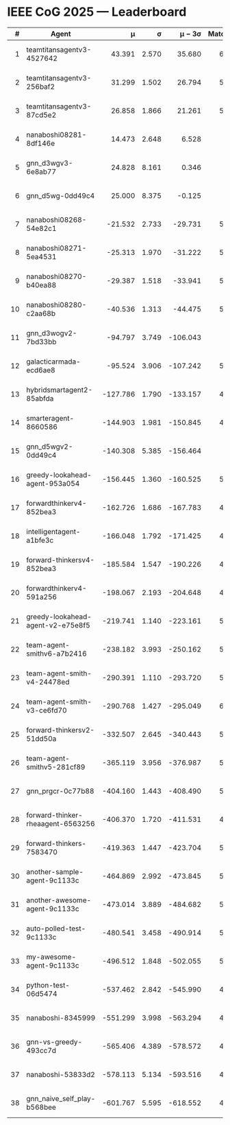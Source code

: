 # IEEE CoG 2025 — Leaderboard

| # | Agent | μ | σ | μ − 3σ | Matches | Updated |
|---:|---|---:|---:|---:|---:|---|
| 1 | teamtitansagentv3-4527642 | 43.391 | 2.570 | 35.680 | 6016 | 2025-08-30 03:07 |
| 2 | teamtitansagentv3-256baf2 | 31.299 | 1.502 | 26.794 | 5916 | 2025-08-30 03:07 |
| 3 | teamtitansagentv3-87cd5e2 | 26.858 | 1.866 | 21.261 | 5380 | 2025-08-30 03:07 |
| 4 | nanaboshi08281-8df146e | 14.473 | 2.648 | 6.528 | 206 | 2025-08-30 03:07 |
| 5 | gnn_d3wgv3-6e8ab77 | 24.828 | 8.161 | 0.346 | 118 | 2025-08-30 03:07 |
| 6 | gnn_d5wg-0dd49c4 | 25.000 | 8.375 | -0.125 | 100 | 2025-08-30 03:07 |
| 7 | nanaboshi08268-54e82c1 | -21.532 | 2.733 | -29.731 | 5480 | 2025-08-30 03:07 |
| 8 | nanaboshi08271-5ea4531 | -25.313 | 1.970 | -31.222 | 5918 | 2025-08-30 03:07 |
| 9 | nanaboshi08270-b40ea88 | -29.387 | 1.518 | -33.941 | 5640 | 2025-08-30 03:07 |
| 10 | nanaboshi08280-c2aa68b | -40.536 | 1.313 | -44.475 | 5338 | 2025-08-30 03:07 |
| 11 | gnn_d3wogv2-7bd33bb | -94.797 | 3.749 | -106.043 | 224 | 2025-08-30 03:07 |
| 12 | galacticarmada-ecd6ae8 | -95.524 | 3.906 | -107.242 | 5420 | 2025-08-30 03:07 |
| 13 | hybridsmartagent2-85abfda | -127.786 | 1.790 | -133.157 | 4946 | 2025-08-30 03:07 |
| 14 | smarteragent-8660586 | -144.903 | 1.981 | -150.845 | 4422 | 2025-08-30 03:07 |
| 15 | gnn_d5wgv2-0dd49c4 | -140.308 | 5.385 | -156.464 | 180 | 2025-08-30 03:07 |
| 16 | greedy-lookahead-agent-953a054 | -156.445 | 1.360 | -160.525 | 5368 | 2025-08-30 03:07 |
| 17 | forwardthinkerv4-852bea3 | -162.726 | 1.686 | -167.783 | 4575 | 2025-08-30 03:07 |
| 18 | intelligentagent-a1bfe3c | -166.048 | 1.792 | -171.425 | 4979 | 2025-08-30 03:07 |
| 19 | forward-thinkersv4-852bea3 | -185.584 | 1.547 | -190.226 | 4581 | 2025-08-30 03:07 |
| 20 | forwardthinkerv4-591a256 | -198.067 | 2.193 | -204.648 | 4917 | 2025-08-30 03:07 |
| 21 | greedy-lookahead-agent-v2-e75e8f5 | -219.741 | 1.140 | -223.161 | 5600 | 2025-08-30 03:07 |
| 22 | team-agent-smithv6-a7b2416 | -238.182 | 3.993 | -250.162 | 5880 | 2025-08-30 03:07 |
| 23 | team-agent-smith-v4-24478ed | -290.391 | 1.110 | -293.720 | 5278 | 2025-08-30 03:07 |
| 24 | team-agent-smith-v3-ce6fd70 | -290.768 | 1.427 | -295.049 | 6338 | 2025-08-30 03:07 |
| 25 | forward-thinkersv2-51dd50a | -332.507 | 2.645 | -340.443 | 5188 | 2025-08-30 03:07 |
| 26 | team-agent-smithv5-281cf89 | -365.119 | 3.956 | -376.987 | 5840 | 2025-08-30 03:07 |
| 27 | gnn_prgcr-0c77b88 | -404.160 | 1.443 | -408.490 | 5210 | 2025-08-30 03:07 |
| 28 | forward-thinker-rheaagent-6563256 | -406.370 | 1.720 | -411.531 | 4788 | 2025-08-30 03:07 |
| 29 | forward-thinkers-7583470 | -419.363 | 1.447 | -423.704 | 5800 | 2025-08-30 03:07 |
| 30 | another-sample-agent-9c1133c | -464.869 | 2.992 | -473.845 | 5780 | 2025-08-30 03:07 |
| 31 | another-awesome-agent-9c1133c | -473.014 | 3.889 | -484.682 | 5440 | 2025-08-30 03:07 |
| 32 | auto-polled-test-9c1133c | -480.541 | 3.458 | -490.914 | 5540 | 2025-08-30 03:07 |
| 33 | my-awesome-agent-9c1133c | -496.512 | 1.848 | -502.055 | 5820 | 2025-08-30 03:07 |
| 34 | python-test-06d5474 | -537.462 | 2.842 | -545.990 | 4760 | 2025-08-30 03:07 |
| 35 | nanaboshi-8345999 | -551.299 | 3.998 | -563.294 | 4890 | 2025-08-30 03:07 |
| 36 | gnn-vs-greedy-493cc7d | -565.406 | 4.389 | -578.572 | 4460 | 2025-08-30 03:07 |
| 37 | nanaboshi-53833d2 | -578.113 | 5.134 | -593.516 | 4280 | 2025-08-30 03:07 |
| 38 | gnn_naive_self_play-b568bee | -601.767 | 5.595 | -618.552 | 4740 | 2025-08-30 03:07 |
